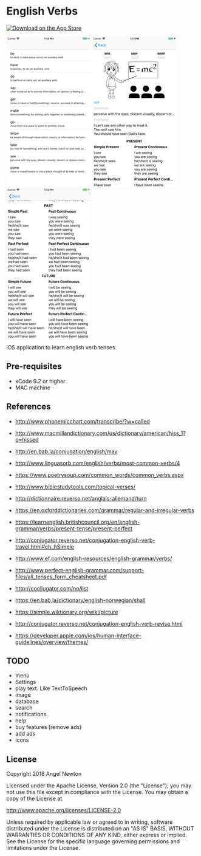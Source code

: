 English Verbs
=============
[![Download on the App Store](http://linkmaker.itunes.apple.com/images/badges/en-us/badge_appstore-lrg.svg)](https://itunes.apple.com/us/app/english-verbs/id1338262013?ls=1&mt=8)

![Scheme](/readmeImages/SimulatorScreenShot-iPhone8Plus-2017-12-21at13.14.28.png)
![Scheme](/readmeImages/SimulatorScreenShot-iPhone8Plus-2017-12-21at13.11.27.png)
![Scheme](/readmeImages/SimulatorScreenShot-iPhone8Plus-2017-12-21at13.12.09.png)


iOS application to learn english verb tenses.


Pre-requisites
----------------
- xCode 9.2 or higher
- MAC machine


References
-------------
- http://www.phonemicchart.com/transcribe/?w=called
- http://www.macmillandictionary.com/us/dictionary/american/hiss_1?q=hissed
- http://en.bab.la/conjugation/english/may
- http://www.linguasorb.com/english/verbs/most-common-verbs/4
- https://www.poetrysoup.com/common_words/common_verbs.aspx
- http://www.biblestudytools.com/topical-verses/
- http://dictionnaire.reverso.net/anglais-allemand/turn
- https://en.oxforddictionaries.com/grammar/regular-and-irregular-verbs
- https://learnenglish.britishcouncil.org/en/english-grammar/verbs/present-tense/present-perfect
- http://conjugator.reverso.net/conjugation-english-verb-travel.html#ch_hSimple
- http://www.ef.com/english-resources/english-grammar/verbs/
- http://www.perfect-english-grammar.com/support-files/all_tenses_form_cheatsheet.pdf
- http://cooljugator.com/no/list
- https://en.bab.la/dictionary/english-norwegian/shall

- https://simple.wiktionary.org/wiki/picture
- http://conjugator.reverso.net/conjugation-english-verb-revise.html

- https://developer.apple.com/ios/human-interface-guidelines/overview/themes/


TODO
----------------
- menu
- Settings
- play text. Like TextToSpeech
- image
- database
- search
- notifications
- help
- buy features (remove ads)
- add ads
- icons


## License

Copyright 2018 Angel Newton

Licensed under the Apache License, Version 2.0 (the "License"); you may not use this file except in compliance with the License. You may obtain a copy of the License at

http://www.apache.org/licenses/LICENSE-2.0

Unless required by applicable law or agreed to in writing, software distributed under the License is distributed on an "AS IS" BASIS, WITHOUT WARRANTIES OR CONDITIONS OF ANY KIND, either express or implied. See the License for the specific language governing permissions and limitations under the License.
